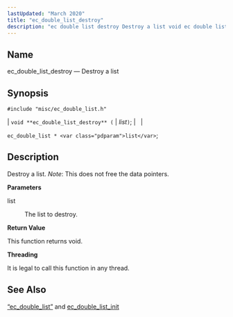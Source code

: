 ```yaml
---
lastUpdated: "March 2020"
title: "ec_double_list_destroy"
description: "ec double list destroy Destroy a list void ec double list destroy list ec double list list Destroy a list Note This does not free the data pointers list The list to destroy This function returns void It is legal to call this function in any thread Section 68 29..."
---
```


<a name="apis.ec_double_list_destroy"></a> 
## Name

ec_double_list_destroy — Destroy a list

## Synopsis

`#include "misc/ec_double_list.h"`

| `void **ec_double_list_destroy** (` | <var class="pdparam">list</var>`)`; |   |

`ec_double_list * <var class="pdparam">list</var>`;<a name="idp51007600"></a> 
## Description

Destroy a list. *Note*: This does not free the data pointers.

**<a name="idp51009264"></a> Parameters**

<dl class="variablelist">

<dt>list</dt>

<dd>

The list to destroy.

</dd>

</dl>

**<a name="idp51012000"></a> Return Value**

This function returns void.

**<a name="idp51012912"></a> Threading**

It is legal to call this function in any thread.

<a name="idp51014016"></a> 
## See Also

[“ec_double_list”](/momentum/3/3-api/structs-ec-double-list) and [ec_double_list_init](/momentum/3/3-api/apis-ec-double-list-init)